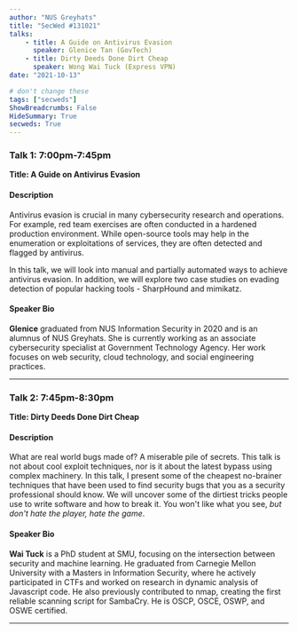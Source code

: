 ```yaml
---
author: "NUS Greyhats"
title: "SecWed #131021"
talks:
    - title: A Guide on Antivirus Evasion
      speaker: Glenice Tan (GovTech)
    - title: Dirty Deeds Done Dirt Cheap
      speaker: Wong Wai Tuck (Express VPN)
date: "2021-10-13"

# don't change these
tags: ["secweds"]
ShowBreadcrumbs: False
HideSummary: True
secweds: True
---
```


### Talk 1: 7:00pm-7:45pm
**Title: A Guide on Antivirus Evasion**

#### Description
Antivirus evasion is crucial in many cybersecurity research and operations. For example, red team exercises are often conducted in a hardened production environment. While open-source tools may help in the enumeration or exploitations of services, they are often detected and flagged by antivirus.

In this talk, we will look into manual and partially automated ways to achieve antivirus evasion. In addition, we will explore two case studies on evading detection of popular hacking tools - SharpHound and mimikatz.

#### Speaker Bio
**Glenice** graduated from NUS Information Security in 2020 and is an alumnus of NUS Greyhats. She is currently working as an associate cybersecurity specialist at Government Technology Agency. Her work focuses on web security, cloud technology, and social engineering practices.

----

### Talk 2: 7:45pm-8:30pm
**Title: Dirty Deeds Done Dirt Cheap**

#### Description
What are real world bugs made of? A miserable pile of secrets. This talk is not about cool exploit techniques, nor is it about the latest bypass using complex machinery. In this talk, I present some of the cheapest no-brainer techniques that have been used to find security bugs that you as a security professional should know. We will uncover some of the dirtiest tricks people use to write software and how to break it. You won't like what you see, *but don't hate the player, hate the game*.

#### Speaker Bio
**Wai Tuck** is a PhD student at SMU, focusing on the intersection between security and machine learning. He graduated from Carnegie Mellon University with a Masters in Information Security, where he actively participated in CTFs and worked on research in dynamic analysis of Javascript code. He also previously contributed to nmap, creating the first reliable scanning script for SambaCry. He is OSCP, OSCE, OSWP, and OSWE certified.

----
